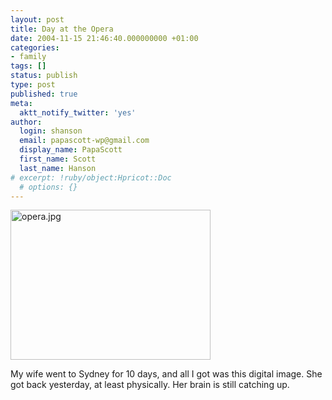 ```yaml
---
layout: post
title: Day at the Opera
date: 2004-11-15 21:46:40.000000000 +01:00
categories:
- family
tags: []
status: publish
type: post
published: true
meta:
  aktt_notify_twitter: 'yes'
author:
  login: shanson
  email: papascott-wp@gmail.com
  display_name: PapaScott
  first_name: Scott
  last_name: Hanson
# excerpt: !ruby/object:Hpricot::Doc
  # options: {}
---
```

<p><img src="http://www.papascott.de/wordpress/wp-content/uploads/2004/11/opera.jpg" border="0" height="240" width="320" alt="opera.jpg" /></p>
<p>My wife went to Sydney for 10 days, and all I got was this digital image. She got back yesterday, at least physically. Her brain is still catching up.</p>
